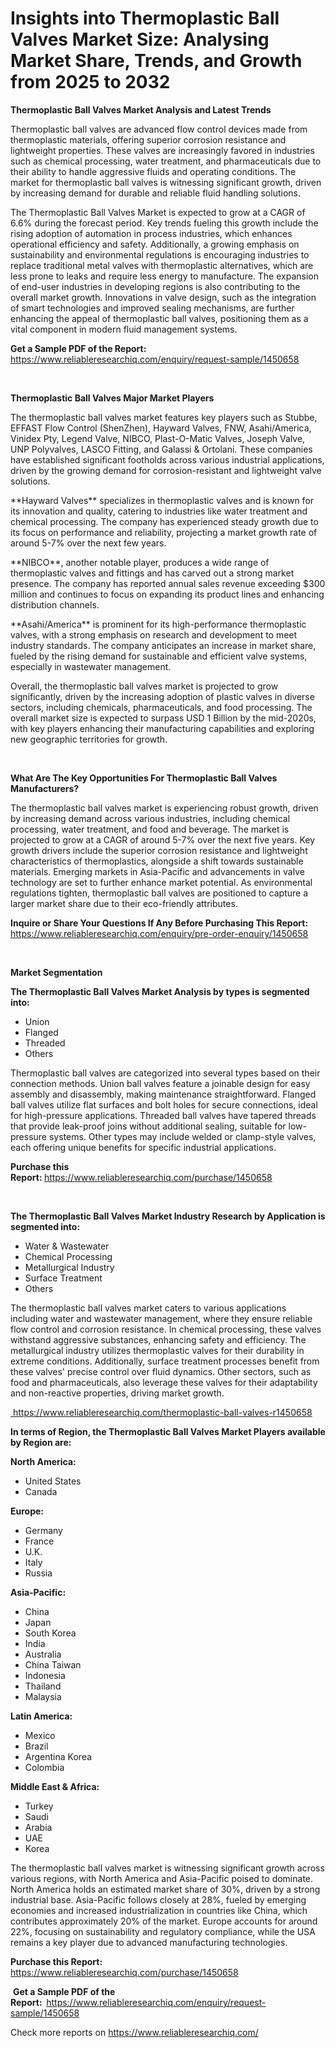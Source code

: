 <p><h1>Insights into Thermoplastic Ball Valves Market Size: Analysing Market Share, Trends, and Growth from 2025 to 2032</h1></p><p><strong>Thermoplastic Ball Valves Market Analysis and Latest Trends</strong></p>
<p><p>Thermoplastic ball valves are advanced flow control devices made from thermoplastic materials, offering superior corrosion resistance and lightweight properties. These valves are increasingly favored in industries such as chemical processing, water treatment, and pharmaceuticals due to their ability to handle aggressive fluids and operating conditions. The market for thermoplastic ball valves is witnessing significant growth, driven by increasing demand for durable and reliable fluid handling solutions.</p><p>The Thermoplastic Ball Valves Market is expected to grow at a CAGR of 6.6% during the forecast period. Key trends fueling this growth include the rising adoption of automation in process industries, which enhances operational efficiency and safety. Additionally, a growing emphasis on sustainability and environmental regulations is encouraging industries to replace traditional metal valves with thermoplastic alternatives, which are less prone to leaks and require less energy to manufacture. The expansion of end-user industries in developing regions is also contributing to the overall market growth. Innovations in valve design, such as the integration of smart technologies and improved sealing mechanisms, are further enhancing the appeal of thermoplastic ball valves, positioning them as a vital component in modern fluid management systems.</p></p>
<p><strong>Get a Sample PDF of the Report:&nbsp;</strong> <a href="https://www.reliableresearchiq.com/enquiry/request-sample/1450658?utm_campaign=2657&utm_medium=2&utm_source=Github&utm_content=ia&utm_term=02032025&utm_id=thermoplastic-ball-valves">https://www.reliableresearchiq.com/enquiry/request-sample/1450658</a></p>
<p>&nbsp;</p>
<p><strong>Thermoplastic Ball Valves Major Market Players</strong></p>
<p><p>The thermoplastic ball valves market features key players such as Stubbe, EFFAST Flow Control (ShenZhen), Hayward Valves, FNW, Asahi/America, Vinidex Pty, Legend Valve, NIBCO, Plast-O-Matic Valves, Joseph Valve, UNP Polyvalves, LASCO Fitting, and Galassi & Ortolani. These companies have established significant footholds across various industrial applications, driven by the growing demand for corrosion-resistant and lightweight valve solutions.</p><p>**Hayward Valves** specializes in thermoplastic valves and is known for its innovation and quality, catering to industries like water treatment and chemical processing. The company has experienced steady growth due to its focus on performance and reliability, projecting a market growth rate of around 5-7% over the next few years.</p><p>**NIBCO**, another notable player, produces a wide range of thermoplastic valves and fittings and has carved out a strong market presence. The company has reported annual sales revenue exceeding $300 million and continues to focus on expanding its product lines and enhancing distribution channels.</p><p>**Asahi/America** is prominent for its high-performance thermoplastic valves, with a strong emphasis on research and development to meet industry standards. The company anticipates an increase in market share, fueled by the rising demand for sustainable and efficient valve systems, especially in wastewater management.</p><p>Overall, the thermoplastic ball valves market is projected to grow significantly, driven by the increasing adoption of plastic valves in diverse sectors, including chemicals, pharmaceuticals, and food processing. The overall market size is expected to surpass USD 1 Billion by the mid-2020s, with key players enhancing their manufacturing capabilities and exploring new geographic territories for growth.</p></p>
<p>&nbsp;</p>
<p><strong>What Are The Key Opportunities For Thermoplastic Ball Valves Manufacturers?</strong></p>
<p><p>The thermoplastic ball valves market is experiencing robust growth, driven by increasing demand across various industries, including chemical processing, water treatment, and food and beverage. The market is projected to grow at a CAGR of around 5-7% over the next five years. Key growth drivers include the superior corrosion resistance and lightweight characteristics of thermoplastics, alongside a shift towards sustainable materials. Emerging markets in Asia-Pacific and advancements in valve technology are set to further enhance market potential. As environmental regulations tighten, thermoplastic ball valves are positioned to capture a larger market share due to their eco-friendly attributes.</p></p>
<p><strong>Inquire or Share Your Questions If Any Before Purchasing This Report:</strong> <a href="https://www.reliableresearchiq.com/enquiry/pre-order-enquiry/1450658?utm_campaign=2657&utm_medium=2&utm_source=Github&utm_content=ia&utm_term=02032025&utm_id=thermoplastic-ball-valves">https://www.reliableresearchiq.com/enquiry/pre-order-enquiry/1450658</a></p>
<p>&nbsp;</p>
<p><strong>Market Segmentation</strong></p>
<p><strong>The Thermoplastic Ball Valves Market Analysis by types is segmented into:</strong></p>
<p><ul><li>Union</li><li>Flanged</li><li>Threaded</li><li>Others</li></ul></p>
<p><p>Thermoplastic ball valves are categorized into several types based on their connection methods. Union ball valves feature a joinable design for easy assembly and disassembly, making maintenance straightforward. Flanged ball valves utilize flat surfaces and bolt holes for secure connections, ideal for high-pressure applications. Threaded ball valves have tapered threads that provide leak-proof joins without additional sealing, suitable for low-pressure systems. Other types may include welded or clamp-style valves, each offering unique benefits for specific industrial applications.</p></p>
<p><strong>Purchase this Report:&nbsp;</strong><a href="https://www.reliableresearchiq.com/purchase/1450658?utm_campaign=2657&utm_medium=2&utm_source=Github&utm_content=ia&utm_term=02032025&utm_id=thermoplastic-ball-valves">https://www.reliableresearchiq.com/purchase/1450658</a></p>
<p>&nbsp;</p>
<p><strong>The Thermoplastic Ball Valves Market Industry Research by Application is segmented into:</strong></p>
<p><ul><li>Water & Wastewater</li><li>Chemical Processing</li><li>Metallurgical Industry</li><li>Surface Treatment</li><li>Others</li></ul></p>
<p><p>The thermoplastic ball valves market caters to various applications including water and wastewater management, where they ensure reliable flow control and corrosion resistance. In chemical processing, these valves withstand aggressive substances, enhancing safety and efficiency. The metallurgical industry utilizes thermoplastic valves for their durability in extreme conditions. Additionally, surface treatment processes benefit from these valves' precise control over fluid dynamics. Other sectors, such as food and pharmaceuticals, also leverage these valves for their adaptability and non-reactive properties, driving market growth.</p></p>
<p><a href="https://www.reliableresearchiq.com/thermoplastic-ball-valves-r1450658?utm_campaign=2657&utm_medium=2&utm_source=Github&utm_content=ia&utm_term=02032025&utm_id=thermoplastic-ball-valves">&nbsp;https://www.reliableresearchiq.com/thermoplastic-ball-valves-r1450658</a></p>
<p><strong>In terms of Region, the Thermoplastic Ball Valves Market Players available by Region are:</strong></p>
<p>
    <p> <strong> North America: </strong>
        <ul>
            <li>United States</li>
            <li>Canada</li>
        </ul>
        </p> 
    <p> <strong> Europe: </strong>
        <ul>
            <li>Germany</li>
            <li>France</li>
            <li>U.K.</li>
            <li>Italy</li>
            <li>Russia</li>
        </ul>
        </p> 
    <p> <strong> Asia-Pacific: </strong>
        <ul>
            <li>China</li>
            <li>Japan</li>
            <li>South Korea</li>
            <li>India</li>
            <li>Australia</li>
            <li>China Taiwan</li>
            <li>Indonesia</li>
            <li>Thailand</li>
            <li>Malaysia</li>
        </ul>
        </p> 
    <p> <strong> Latin America: </strong>
        <ul>
            <li>Mexico</li>
            <li>Brazil</li>
            <li>Argentina Korea</li>
            <li>Colombia</li>
        </ul>
        </p> 
    <p> <strong> Middle East & Africa: </strong>
        <ul>
            <li>Turkey</li>
            <li>Saudi</li>
            <li>Arabia</li>
            <li>UAE</li>
            <li>Korea</li>
        </ul>
    </p>
    </p>
<p><p>The thermoplastic ball valves market is witnessing significant growth across various regions, with North America and Asia-Pacific poised to dominate. North America holds an estimated market share of 30%, driven by a strong industrial base. Asia-Pacific follows closely at 28%, fueled by emerging economies and increased industrialization in countries like China, which contributes approximately 20% of the market. Europe accounts for around 22%, focusing on sustainability and regulatory compliance, while the USA remains a key player due to advanced manufacturing technologies.</p></p>
<p><strong>Purchase this Report: </strong><a href="https://www.reliableresearchiq.com/purchase/1450658?utm_campaign=2657&utm_medium=2&utm_source=Github&utm_content=ia&utm_term=02032025&utm_id=thermoplastic-ball-valves">https://www.reliableresearchiq.com/purchase/1450658</a></p>
<p>&nbsp;<strong>Get a Sample PDF of the Report:&nbsp;&nbsp;</strong><a href="https://www.reliableresearchiq.com/enquiry/request-sample/1450658?utm_campaign=2657&utm_medium=2&utm_source=Github&utm_content=ia&utm_term=02032025&utm_id=thermoplastic-ball-valves">https://www.reliableresearchiq.com/enquiry/request-sample/1450658</a></p>
<p><strong></strong></p>
<p>Check more reports on <a href="https://www.reliableresearchiq.com/?utm_campaign=2657&utm_medium=2&utm_source=Github&utm_content=ia&utm_term=02032025&utm_id=thermoplastic-ball-valves">https://www.reliableresearchiq.com/</a></p>